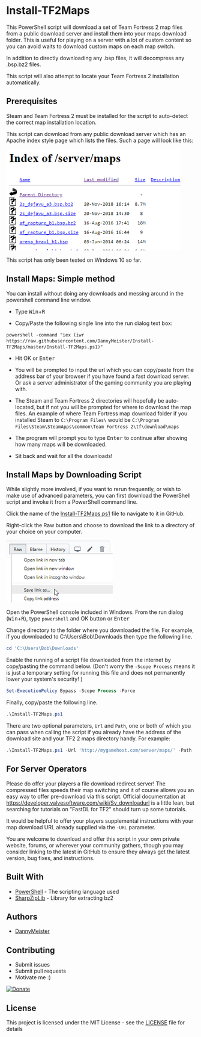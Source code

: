 # Install-TF2Maps

This PowerShell script will download a set of Team Fortress 2 map files from a public download server and install them into your maps download folder.  This is useful for playing on a server with a lot of custom content so you can avoid waits to download custom maps on each map switch.

In addition to directly downloading any .bsp files, it will decompress any .bsp.bz2 files.

This script will also attempt to locate your Team Fortress 2 installation automatically.

## Prerequisites

Steam and Team Fortress 2 must be installed for the script to auto-detect the correct map installation location.

This script can download from any public download server which has an Apache index style page which lists the files.  Such a page will look like this:

![Map server index page](docs/index.png)

This script has only been tested on Windows 10 so far.


## Install Maps: Simple method

You can install without doing any downloads and messing around in the powershell command line window.

* Type <kbd>Win</kbd>+<kbd>R</kbd>

* Copy/Paste the following single line into the run dialog text box:
```
powershell -command "iex (iwr https://raw.githubusercontent.com/DannyMeister/Install-TF2Maps/master/Install-TF2Maps.ps1)"
```
* Hit OK or <kbd>Enter</kbd>

* You will be prompted to input the url which you can copy/paste from the address bar of your browser if you have found a fast download server. Or ask a server administrator of the gaming community you are playing with.

* The Steam and Team Fortress 2 directories will hopefully be auto-located, but if not you will be prompted for where to download the map files. An example of where Team Fortress map download folder if you installed Steam to `C:\Program Files\` would be `C:\Program Files\Steam\SteamApps\common\Team Fortress 2\tf\download\maps`

* The program will prompt you to type <kbd>Enter</kbd> to continue after showing how many maps will be downloaded.

* Sit back and wait for all the downloads!


## Install Maps by Downloading Script

While slightly more involved, if you want to rerun frequently, or wish to make use of advanced parameters, you can first download the PowerShell script and invoke it from a PowerShell command line.

Click the name of the [Install-TF2Maps.ps1](Install-TF2Maps.ps1) file to navigate to it in GitHub.

Right-click the Raw button and choose to download the link to a directory of your choice on your computer.

![Download raw file](docs/download-script.png)


Open the PowerShell console included in Windows. From the run dialog (<kbd>Win</kbd>+<kbd>R</kbd>), type `powershell` and OK button or <kbd>Enter</kbd>

Change directory to the folder where you downloaded the file.  For example, if you downloaded to C:\Users\Bob\Downloads then type the following line.

```powershell
cd 'C:\Users\Bob\Downloads'
```

Enable the running of a script file downloaded from the internet by copy/pasting the command below. (Don't worry the `-Scope Process` means it is just a temporary setting for running this file and does not permanently lower your system's security! )

```powershell
Set-ExecutionPolicy Bypass -Scope Process -Force
```

Finally, copy/paste the following line.

```powershell
.\Install-TF2Maps.ps1
```

There are two optional parameters, `Url` and `Path`, one or both of which you can pass when calling the script if you already have the address of the download site and your TF2 2 maps directory handy. For example:

```powershell
.\Install-TF2Maps.ps1 -Url 'http://mygamehost.com/server/maps/' -Path 'D:\Program Files\Steam\SteamApps\common\Team Fortress 2\tf\download\maps'
```

## For Server Operators

Please do offer your players a file download redirect server!  The compressed files speeds their map switching and it of course allows you an easy way to offer pre-download via this script.  Official documentation at https://developer.valvesoftware.com/wiki/Sv_downloadurl is a little lean, but searching for tutorials on "FastDL for TF2" should turn up some tutorials.

It would be helpful to offer your players supplemental instructions with your map download URL already supplied via the `-URL` parameter.

You are welcome to download and offer this script in your own private website, forums, or wherever your community gathers, though you may consider linking to the latest in GitHub to ensure they always get the latest version, bug fixes, and instructions.

## Built With

* [PowerShell](https://github.com/PowerShell/PowerShell) - The scripting language used
* [SharpZipLib](https://github.com/icsharpcode/SharpZipLib/) - Library for extracting bz2

## Authors

* [DannyMeister](https://github.com/DannyMeister)

## Contributing
* Submit issues
* Submit pull requests
* Motivate me :)

[![Donate](https://img.shields.io/badge/Donate-PayPal-green.svg)](https://www.paypal.com/cgi-bin/webscr?cmd=_donations&business=GPYH4ENJZLMV8&item_name=Motivation+to+work+on+Install-TF2Maps&currency_code=USD&source=url)

## License

This project is licensed under the MIT License - see the [LICENSE](LICENSE) file for details